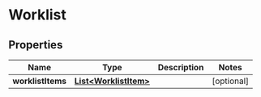 

# Worklist


## Properties

| Name | Type | Description | Notes |
|------------ | ------------- | ------------- | -------------|
|**worklistItems** | [**List&lt;WorklistItem&gt;**](WorklistItem.md) |  |  [optional] |



